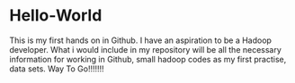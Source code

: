 # Hello-World
This is my first hands on in Github. I have an aspiration to be a Hadoop developer. What i would include in my repository will be all the necessary information for working in Github, small hadoop codes as my first practise, data sets. 
Way To Go!!!!!!!
